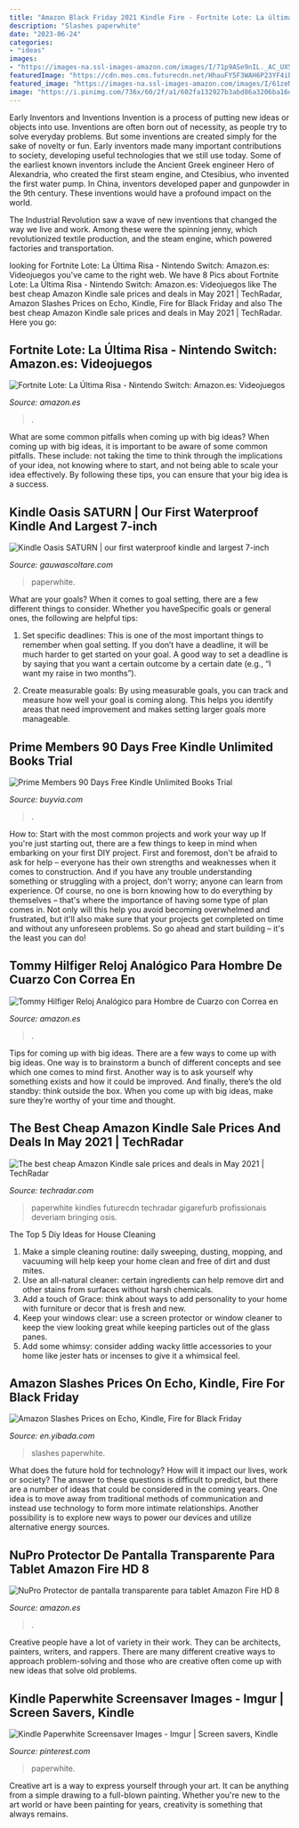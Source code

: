 ```yaml
---
title: "Amazon Black Friday 2021 Kindle Fire - Fortnite Lote: La última Risa"
description: "Slashes paperwhite"
date: "2023-06-24"
categories:
- "ideas"
images:
- "https://images-na.ssl-images-amazon.com/images/I/71p9ASe9nIL._AC_UX522_.jpg"
featuredImage: "https://cdn.mos.cms.futurecdn.net/HhauFY5F3WAH6P23YF4ibB-970-80.jpg"
featured_image: "https://images-na.ssl-images-amazon.com/images/I/61zeN9bMZuL.__AC_SY300_QL70_ML2_.jpg"
image: "https://i.pinimg.com/736x/60/2f/a1/602fa132927b3abd86a3206ba16dde49--screensaver-kindle.jpg"
---
```



Early Inventors and Inventions
Invention is a process of putting new ideas or objects into use. Inventions are often born out of necessity, as people try to solve everyday problems. But some inventions are created simply for the sake of novelty or fun. Early inventors made many important contributions to society, developing useful technologies that we still use today.
Some of the earliest known inventors include the Ancient Greek engineer Hero of Alexandria, who created the first steam engine, and Ctesibius, who invented the first water pump. In China, inventors developed paper and gunpowder in the 9th century. These inventions would have a profound impact on the world.

The Industrial Revolution saw a wave of new inventions that changed the way we live and work. Among these were the spinning jenny, which revolutionized textile production, and the steam engine, which powered factories and transportation.

	

		
looking for Fortnite Lote: La Última Risa - Nintendo Switch: Amazon.es: Videojuegos you've came to the right web. We have 8 Pics about Fortnite Lote: La Última Risa - Nintendo Switch: Amazon.es: Videojuegos like The best cheap Amazon Kindle sale prices and deals in May 2021 | TechRadar, Amazon Slashes Prices on Echo, Kindle, Fire for Black Friday and also The best cheap Amazon Kindle sale prices and deals in May 2021 | TechRadar. Here you go:
		
    
## Fortnite Lote: La Última Risa - Nintendo Switch: Amazon.es: Videojuegos

<img loading=lazy src="https://images-na.ssl-images-amazon.com/images/I/71KYliT7LUL.__AC_SY300_QL70_ML2_.jpg" onerror="this.onerror=null;this.src='https://tse2.mm.bing.net/th?id=OIP.zTnNLk36DdAoe12Ri2olGQAAAA&amp;pid=15.1';" alt="Fortnite Lote: La Última Risa - Nintendo Switch: Amazon.es: Videojuegos">

_Source: amazon.es_

>. 

	

What are some common pitfalls when coming up with big ideas?
When coming up with big ideas, it is important to be aware of some common pitfalls. These include: not taking the time to think through the implications of your idea, not knowing where to start, and not being able to scale your idea effectively. By following these tips, you can ensure that your big idea is a success.

    
## Kindle Oasis SATURN | Our First Waterproof Kindle And Largest 7-inch

<img loading=lazy src="https://gauwascoltare.com/sruc/M6ZMXt6Y711sx01oQLeWVAHaEK.jpg" onerror="this.onerror=null;this.src='https://tse4.mm.bing.net/th?id=OIP.mSnGG4OG_dgnAQ1Lazou-QAAAA&amp;pid=15.1';" alt="Kindle Oasis SATURN | our first waterproof kindle and largest 7-inch">

_Source: gauwascoltare.com_

>paperwhite. 

	

What are your goals?
When it comes to goal setting, there are a few different things to consider. Whether you haveSpecific goals or general ones, the following are helpful tips:
1. Set specific deadlines: This is one of the most important things to remember when goal setting. If you don’t have a deadline, it will be much harder to get started on your goal. A good way to set a deadline is by saying that you want a certain outcome by a certain date (e.g., “I want my raise in two months”).

2. Create measurable goals: By using measurable goals, you can track and measure how well your goal is coming along. This helps you identify areas that need improvement and makes setting larger goals more manageable.

    
## Prime Members 90 Days Free Kindle Unlimited Books Trial

<img loading=lazy src="https://www.buyvia.com/i/2019/09/all-new-kindle-now-with-a-built-in-front-light-sale-6701.jpg" onerror="this.onerror=null;this.src='https://tse1.mm.bing.net/th?id=OIP.sHaWu2yoiw0FzUJ3MeEJlQHaHL&amp;pid=15.1';" alt="Prime Members 90 Days Free Kindle Unlimited Books Trial">

_Source: buyvia.com_

>. 

	

How to: Start with the most common projects and work your way up
If you're just starting out, there are a few things to keep in mind when embarking on your first DIY project. First and foremost, don't be afraid to ask for help – everyone has their own strengths and weaknesses when it comes to construction. And if you have any trouble understanding something or struggling with a project, don't worry; anyone can learn from experience.
Of course, no one is born knowing how to do everything by themselves – that's where the importance of having some type of plan comes in. Not only will this help you avoid becoming overwhelmed and frustrated, but it'll also make sure that your projects get completed on time and without any unforeseen problems. So go ahead and start building – it's the least you can do!

    
## Tommy Hilfiger Reloj Analógico Para Hombre De Cuarzo Con Correa En

<img loading=lazy src="https://images-na.ssl-images-amazon.com/images/I/71p9ASe9nIL._AC_UX522_.jpg" onerror="this.onerror=null;this.src='https://tse4.mm.bing.net/th?id=OIP.JeQ4Aqhr7InGfYlgl2fsxgHaLW&amp;pid=15.1';" alt="Tommy Hilfiger Reloj Analógico para Hombre de Cuarzo con Correa en">

_Source: amazon.es_

>. 

	

Tips for coming up with big ideas.
There are a few ways to come up with big ideas. One way is to brainstorm a bunch of different concepts and see which one comes to mind first. Another way is to ask yourself why something exists and how it could be improved. And finally, there’s the old standby: think outside the box. When you come up with big ideas, make sure they’re worthy of your time and thought.

    
## The Best Cheap Amazon Kindle Sale Prices And Deals In May 2021 | TechRadar

<img loading=lazy src="https://cdn.mos.cms.futurecdn.net/HhauFY5F3WAH6P23YF4ibB-970-80.jpg" onerror="this.onerror=null;this.src='https://tse2.mm.bing.net/th?id=OIP.bCzvRC0vlLXZ4yw9nOHDXAHaEK&amp;pid=15.1';" alt="The best cheap Amazon Kindle sale prices and deals in May 2021 | TechRadar">

_Source: techradar.com_

>paperwhite kindles futurecdn techradar gigarefurb profissionais deveriam bringing osis. 

	

The Top 5 Diy Ideas for House Cleaning
1. Make a simple cleaning routine: daily sweeping, dusting, mopping, and vacuuming will help keep your home clean and free of dirt and dust mites.
2. Use an all-natural cleaner: certain ingredients can help remove dirt and other stains from surfaces without harsh chemicals.
3. Add a touch of Grace: think about ways to add personality to your home with furniture or decor that is fresh and new.
4. Keep your windows clear: use a screen protector or window cleaner to keep the view looking great while keeping particles out of the glass panes.
5. Add some whimsy: consider adding wacky little accessories to your home like jester hats or incenses to give it a whimsical feel.

    
## Amazon Slashes Prices On Echo, Kindle, Fire For Black Friday

<img loading=lazy src="https://img-en-yibada-2017-yibada1.netdna-ssl.com/data/images/full/74618/amazon-slashes-as-much-as-38-percent-off-its-popular-products-that-include-the-amazon-echo-the-kindle-paperwhite-ebook-reader-and-the-fire-tablet.jpg" onerror="this.onerror=null;this.src='https://tse4.mm.bing.net/th?id=OIP.w9WHcj-EI71h0cAKlVBxwgHaFq&amp;pid=15.1';" alt="Amazon Slashes Prices on Echo, Kindle, Fire for Black Friday">

_Source: en.yibada.com_

>slashes paperwhite. 

	

What does the future hold for technology? How will it impact our lives, work or society? The answer to these questions is difficult to predict, but there are a number of ideas that could be considered in the coming years. One idea is to move away from traditional methods of communication and instead use technology to form more intimate relationships. Another possibility is to explore new ways to power our devices and utilize alternative energy sources.

    
## NuPro Protector De Pantalla Transparente Para Tablet Amazon Fire HD 8

<img loading=lazy src="https://images-na.ssl-images-amazon.com/images/I/61zeN9bMZuL.__AC_SY300_QL70_ML2_.jpg" onerror="this.onerror=null;this.src='https://tse2.mm.bing.net/th?id=OIP.c4BYqAvZd9Vv_ut1pcEx5wAAAA&amp;pid=15.1';" alt="NuPro Protector de pantalla transparente para tablet Amazon Fire HD 8">

_Source: amazon.es_

>. 

	

Creative people have a lot of variety in their work. They can be architects, painters, writers, and rappers. There are many different creative ways to approach problem-solving and those who are creative often come up with new ideas that solve old problems.

    
## Kindle Paperwhite Screensaver Images - Imgur | Screen Savers, Kindle

<img loading=lazy src="https://i.pinimg.com/736x/60/2f/a1/602fa132927b3abd86a3206ba16dde49--screensaver-kindle.jpg" onerror="this.onerror=null;this.src='https://tse3.mm.bing.net/th?id=OIP.vqH6Uyr9O8ZQ-Dnu19JVBgHaKA&amp;pid=15.1';" alt="Kindle Paperwhite Screensaver Images - Imgur | Screen savers, Kindle">

_Source: pinterest.com_

>paperwhite. 

	

Creative art is a way to express yourself through your art. It can be anything from a simple drawing to a full-blown painting. Whether you're new to the art world or have been painting for years, creativity is something that always remains.

